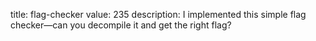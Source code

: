 title: flag-checker
value: 235
description: I implemented this simple flag checker—can you decompile it and get the right flag?